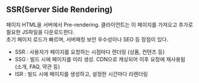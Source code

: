 ## SSR(Server Side Rendering)
페이지 HTML을 서버에서 Pre-rendering. 클라이언트는 이 페이지를 가져오고 추가로 필요한 JS파일을 다운로드한다.<br />
초기 페이지 로드가 빠르며, 서버패칭 보안 우수성이나 SEO 등 장점이 있다.
- SSR : 사용자가 페이지를 요청하는 시점마다 렌더링 (상품, 컨텐츠 등)
- SSG : 빌드 시에 페이지를 미리 생성. CDN으로 캐싱되어 이후 요청에 재사용됨 (소개, FAQ, 약관 등)
- ISR : 빌드 시에 페이지를 생성하고, 설정한 시간마다 리렌더링
